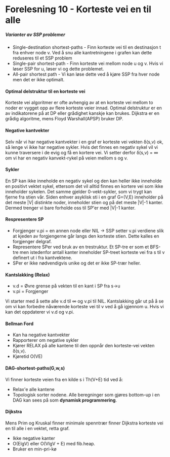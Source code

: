 # Forelesning 10 - Korteste vei en til alle
##### Varianter av SSP problemer
* Single-destination shortest-paths - Finn korteste vei til en destinasjon t fra enhver node v. Ved å snu alle kantretningene i grafen kan dette reduseres til et SSP problem
* Single-pair shortest-path - Finn korteste vei mellom node u og v. Hvis vi løser SSP for u, løser vi og dette problemet.
* All-pair shortest path - Vi kan løse dette ved å kjøre SSP fra hver node men det er ikke optimalt. 

#### Optimal delstruktur til en korteste vei
Korteste vei algoritmer er ofte avhengig av at en korteste vei mellom to noder er vygget opp av flere korteste veier innad. Optimal delstruktur er en av indikatorene på at DP eller grådighet kanskje kan brukes. Dijkstra er en grådig algoritme, mens Floyd Warshall(APSP) bruker DP.

#### Negative kantvekter
Selv når vi har negative kantvekter i en graf er korteste vei vekten δ(s,v) ok, så lenge vi ikke har negative sykler. Hvis det finnes en negativ sykel vil vi kunne traversere i de evig og få en kortere vei. Vi setter derfor δ(s,v) = ∞ om vi har en negativ kanvekt-rykel på veien mellom s og v.

#### Sykler
En SP kan ikke inneholde en negativ sykel og den kan heller ikke inneholde en positivt vektet sykel, ettersom det vil alltid finnes en kortere vei som ikke inneholder sykelen. Det samme gjelder 0-vekt-sykler, som vi trygt kan fjerne fra stien vår. Siden enhver asyklisk sti i en graf G=(V,E) inneholder på det meste |V| distinkte noder, inneholder stien og på det meste |V|-1 kanter. Dermed trenger vi bare forholde oss til SP'er med |V|-1 kanter.


#### Respresentere SP
* Forgjenger v.pi = en annen node eller NIL -> SSP setter v.pi verdiene slik at kjeden av forgjengerne går langs den korteste stien. Dette kalles en forgjenger delgraf.
* Representere SPer ved bruk av en trestruktur. Et SP-tre er som et BFS-tre men istedenfor antall kanter inneholder SP-treet korteste vei fra s til v definert ut i fra kantvektene.
* SPer er ikke nødvendigvis unike og det er ikke SP-trær heller.

#### Kantslakking (Relax)
* v.d = Øvre grense på vekten til en kant i SP fra s->u
* v.pi = Forgjenger

Vi starter med å sette alle v.d til ∞ og v.pi til NIL. Kantslakking går ut på å se om vi kan forbedre nåværende korteste vei til v ved å gå igjennom u. Hvis vi kan det oppdaterer vi v.d og v.pi.

#### Bellman Ford
* Kan ha negative kantvekter
* Rapporterer om negative sykler
* Kjører RELAX på alle kantene til den oppnår den korteste-vei vekten δ(s,v).
* Kjøretid O(VE)

#### DAG-shortest-paths(G,w,s)
Vi finner korteste veien fra en kilde s i Th(V+E) tid ved å:
* Relax'e alle kantene
* Topologisk sorter nodene.
Alle beregninger som gjøres bottom-up i en DAG kan sees på som **dynamisk programmering**.

#### Dijkstra
Mens Prim og Kruskal finner minimale spenntrær finner Dijkstra korteste vei en til alle i en vektet, retta graf.
* Ikke negative kanter
* O(ElgV) eller O(VlgV + E) med fib.heap.
* Bruker en min-pri-kø